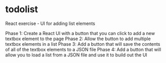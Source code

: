 # todolist
 React exercise - UI for adding list elements

Phase 1: Create a React UI with a button that you can click to add a new textbox element to the page
Phase 2: Allow the button to add multiple textbox elements in a list
Phase 3: Add a button that will save the contents of all of the textbox elements to a JSON file
Phase 4: Add a button that will allow you to load a list from a JSON file and use it to build out the UI